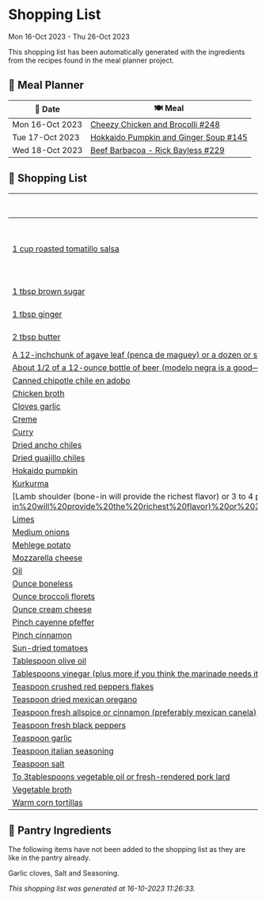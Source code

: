 # Shopping List

Mon 16-Oct 2023 - Thu 26-Oct 2023

This shopping list has been automatically generated with the ingredients from the recipes found in the meal planner project.

## 📅 Meal Planner

|📅 Date| 🍽️ Meal|
|----|----|
|Mon 16-Oct 2023|[Cheezy Chicken and Brocolli #248](https://github.com/bryanbr23/Recipes/issues/248)|
|Tue 17-Oct 2023|[Hokkaido Pumpkin and Ginger Soup #145](https://github.com/bryanbr23/Recipes/issues/145)|
|Wed 18-Oct 2023|[Beef Barbacoa - Rick Bayless #229](https://github.com/bryanbr23/Recipes/issues/229)|

## 🛒 Shopping List

| 🍌 Ingredient| ⚖️ Measurement|
|----------|-----------|
|[1 cup roasted tomatillo salsa](https://www.sainsburys.co.uk/gol-ui/SearchResults/1%20cup%20roasted%20tomatillo%20salsa)|1 Cup roasted tomatillo salsa, chipotle salsa and/or Mexican hot sauce cup|
|[1 tbsp brown sugar](https://www.sainsburys.co.uk/gol-ui/SearchResults/1%20tbsp%20brown%20sugar)|1 Tbsp Brown Sugar tbsp|
|[1 tbsp ginger](https://www.sainsburys.co.uk/gol-ui/SearchResults/1%20tbsp%20ginger)|1 Tbsp Ginger tbsp|
|[2 tbsp butter](https://www.sainsburys.co.uk/gol-ui/SearchResults/2%20tbsp%20butter)|2 Tbsp Butter tbsp|
|[A 12-inchchunk of agave leaf (penca de maguey) or a dozen or so good-size avocado leaves (available at mexican groceries) or a 2-foot piece of banana leaf](https://www.sainsburys.co.uk/gol-ui/SearchResults/A%2012-inchchunk%20of%20agave%20leaf%20(penca%20de%20maguey)%20or%20a%20dozen%20or%20so%20good-size%20avocado%20leaves%20(available%20at%20mexican%20groceries)%20or%20a%202-foot%20piece%20of%20banana%20leaf)||
|[About 1/2 of a 12-ounce bottle of beer (modelo negra is a good—but completely optional)](https://www.sainsburys.co.uk/gol-ui/SearchResults/About%201/2%20of%20a%2012-ounce%20bottle%20of%20beer%20(modelo%20negra%20is%20a%20good—but%20completely%20optional))||
|[Canned chipotle chile en adobo](https://www.sainsburys.co.uk/gol-ui/SearchResults/Canned%20chipotle%20chile%20en%20adobo)|1|
|[Chicken broth](https://www.sainsburys.co.uk/gol-ui/SearchResults/Chicken%20broth)|1/3 cup|
|[Cloves garlic](https://www.sainsburys.co.uk/gol-ui/SearchResults/Cloves%20garlic)|1|
|[Creme](https://www.sainsburys.co.uk/gol-ui/SearchResults/Creme)|250g|
|[Curry](https://www.sainsburys.co.uk/gol-ui/SearchResults/Curry)|1 tsp|
|[Dried ancho chiles](https://www.sainsburys.co.uk/gol-ui/SearchResults/Dried%20ancho%20chiles)|2|
|[Dried guajillo chiles](https://www.sainsburys.co.uk/gol-ui/SearchResults/Dried%20guajillo%20chiles)|2|
|[Hokaido pumpkin](https://www.sainsburys.co.uk/gol-ui/SearchResults/Hokaido%20pumpkin)|500g|
|[Kurkurma](https://www.sainsburys.co.uk/gol-ui/SearchResults/Kurkurma)|1 tsp|
|[Lamb shoulder (bone-in will provide the richest flavor) or 3 to 4 pounds beef chuck roast (ditto above) or 4 pounds beef short ribs (english cut) or 3 pounds beef cheeks (like short ribs](https://www.sainsburys.co.uk/gol-ui/SearchResults/Lamb%20shoulder%20(bone-in%20will%20provide%20the%20richest%20flavor)%20or%203%20to%204%20pounds%20beef%20chuck%20roast%20(ditto%20above)%20or%204%20pounds%20beef%20short%20ribs%20(english%20cut)%20or%203%20pounds%20beef%20cheeks%20(like%20short%20ribs)|4pounds|
|[Limes](https://www.sainsburys.co.uk/gol-ui/SearchResults/Limes)|3-4|
|[Medium onions](https://www.sainsburys.co.uk/gol-ui/SearchResults/Medium%20onions)|1|
|[Mehlege potato](https://www.sainsburys.co.uk/gol-ui/SearchResults/Mehlege%20potato)|1|
|[Mozzarella cheese](https://www.sainsburys.co.uk/gol-ui/SearchResults/Mozzarella%20cheese)|1/2 cup|
|[Oil](https://www.sainsburys.co.uk/gol-ui/SearchResults/Oil)|1 tsp|
|[Ounce boneless](https://www.sainsburys.co.uk/gol-ui/SearchResults/Ounce%20boneless)|16|
|[Ounce broccoli florets](https://www.sainsburys.co.uk/gol-ui/SearchResults/Ounce%20broccoli%20florets)|10|
|[Ounce cream cheese](https://www.sainsburys.co.uk/gol-ui/SearchResults/Ounce%20cream%20cheese)|4|
|[Pinch cayenne pfeffer](https://www.sainsburys.co.uk/gol-ui/SearchResults/Pinch%20cayenne%20pfeffer)|1|
|[Pinch cinnamon](https://www.sainsburys.co.uk/gol-ui/SearchResults/Pinch%20cinnamon)|1|
|[Sun-dried tomatoes](https://www.sainsburys.co.uk/gol-ui/SearchResults/Sun-dried%20tomatoes)|1/4 cup|
|[Tablespoon olive oil](https://www.sainsburys.co.uk/gol-ui/SearchResults/Tablespoon%20olive%20oil)|3|
|[Tablespoons vinegar (plus more if you think the marinade needs it)](https://www.sainsburys.co.uk/gol-ui/SearchResults/Tablespoons%20vinegar%20(plus%20more%20if%20you%20think%20the%20marinade%20needs%20it))|2|
|[Teaspoon crushed red peppers flakes](https://www.sainsburys.co.uk/gol-ui/SearchResults/Teaspoon%20crushed%20red%20peppers%20flakes)|1/4|
|[Teaspoon dried mexican oregano](https://www.sainsburys.co.uk/gol-ui/SearchResults/Teaspoon%20dried%20mexican%20oregano)|1/2|
|[Teaspoon fresh allspice or cinnamon (preferably mexican canela)](https://www.sainsburys.co.uk/gol-ui/SearchResults/Teaspoon%20fresh%20allspice%20or%20cinnamon%20(preferably%20mexican%20canela))|1/2|
|[Teaspoon fresh black peppers](https://www.sainsburys.co.uk/gol-ui/SearchResults/Teaspoon%20fresh%20black%20peppers)|1/2|
|[Teaspoon garlic](https://www.sainsburys.co.uk/gol-ui/SearchResults/Teaspoon%20garlic)|3|
|[Teaspoon italian seasoning](https://www.sainsburys.co.uk/gol-ui/SearchResults/Teaspoon%20italian%20seasoning)|1|
|[Teaspoon salt](https://www.sainsburys.co.uk/gol-ui/SearchResults/Teaspoon%20salt)|1|
|[To 3tablespoons vegetable oil or fresh-rendered pork lard](https://www.sainsburys.co.uk/gol-ui/SearchResults/To%203tablespoons%20vegetable%20oil%20or%20fresh-rendered%20pork%20lard)|2|
|[Vegetable broth](https://www.sainsburys.co.uk/gol-ui/SearchResults/Vegetable%20broth)|800ml|
|[Warm corn tortillas](https://www.sainsburys.co.uk/gol-ui/SearchResults/Warm%20corn%20tortillas)|20|

## 🏪 Pantry Ingredients

The following items have not been added to the shopping list as they are like in the pantry already.

Garlic cloves, Salt and Seasoning.


_This shopping list was generated at 16-10-2023 11:26:33._